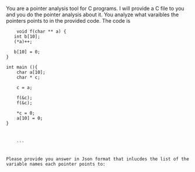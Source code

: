 You are a pointer analysis tool for C programs. I will provide a C file to you and you do the pointer analysis about it. You analyze what varaibles the pointers points to in the provided code. The code is 
``` 
    void f(char ** a) {
   int b[10];
   (*a)++; 

   b[10] = 0;
}

int main (){
    char a[10];
    char * c;

    c = a;

    f(&c);
    f(&c);

    *c = 0;
    a[10] = 0;
}


 
    ```


Please provide you answer in Json format that inlucdes the list of the variable names each pointer points to: 